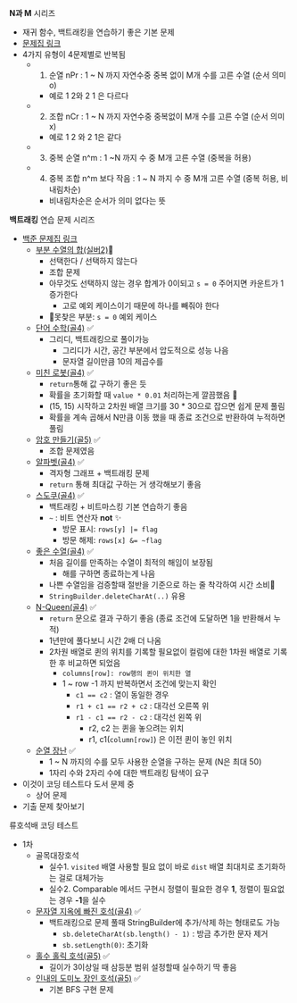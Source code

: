 
**N과 M** 시리즈
- 재귀 함수, 백트래킹을 연습하기 좋은 기본 문제 
- [문제집 링크](https://www.acmicpc.net/workbook/view/2052)
- 4가지 유형이 4문제별로 반복됨
	- 1. 순열 nPr : 1 ~ N 까지 자연수중 중복 없이 M개 수를 고른 수열 (순서 의미 o)
		- 예로 1 2와 2 1 은 다르다
	- 2. 조합 nCr : 1 ~ N 까지 자연수중 중복없이 M개 수를 고른 수열 (순서 의미 x)
		- 예로 1 2 와 2 1은 같다
	- 3. 중복 순열 n^m : 1 ~N 까지 수 중 M개 고른 수열 (중복을 허용)
	- 4. 중복 조합 n^m 보다 작음 : 1 ~ N 까지 수 중 M개 고른 수열 (중복 허용, 비내림차순)
		- 비내림차순은 순서가 의미 없다는 뜻

**백트래킹** 연습 문제 시리즈
- [백준 문제집 링크](https://www.acmicpc.net/workbook/view/1093)
	- [부분 수열의 합(실버2)](https://www.acmicpc.net/problem/1182)🙌
		- 선택한다 / 선택하지 않는다
		- 조합 문제
		- 아무것도 선택하지 않는 경우 합계가 0이되고 `s = 0` 주어지면 카운트가 1 증가한다
			- 고로 예외 케이스이기 때문에 하나를 빼줘야 한다
		- 못찾은 부분: `s = 0` 예외 케이스
	- [단어 수학(골4)](https://www.acmicpc.net/problem/1339) ✅
		- 그리디, 백트래킹으로 풀이가능 
			- 그리디가 시간, 공간 부분에서 압도적으로 성능 나음
			- 문자열 길이만큼 10의 제곱수를 
	- [미친 로봇(골4)](https://www.acmicpc.net/problem/1405) ✅
		- `return`통해 값 구하기 좋은 듯
		- 확률을 초기화할 때 `value * 0.01` 처리하는게 깔끔했음 🤖
		- (15, 15) 시작하고 2차원 배열 크기를 30 * 30으로 잡으면 쉽게 문제 풀림
		- 확률을 계속 곱해서 N만큼 이동 했을 때 종료 조건으로 반환하여 누적하면 풀림
	- [암호 만들기(골5)](https://www.acmicpc.net/problem/1759) ✅
		- 조합 문제였음
	- [알파벳(골4)](https://www.acmicpc.net/problem/1987) ✅
		- 격자형 그래프 + 백트래킹 문제
		- `return` 통해 최대값 구하는 거 생각해보기 좋음
	- [스도쿠(골4)](https://www.acmicpc.net/problem/2580) ✅
		- 백트래킹 + 비트마스킹 기본 연습하기 좋음
		- `~` : 비트 연산자 **not** ✨
			- 방문 표시: `rows[y] |= flag` 
			- 방문 해제: `rows[x] &= ~flag` 
	- [좋은 수열(골4)](https://www.acmicpc.net/problem/2661) ✅
		- 처음 길이를 만족하는 수열이 최적의 해임이 보장됨
			- 해를 구하면 종료하는게 나음
		- 나쁜 수열임을 검증할때 절반을 기준으로 하는 줄 착각하여 시간 소비💩
		- `StringBuilder.deleteCharAt(..)` 유용
	- [N-Queen(골4)](https://www.acmicpc.net/problem/9663) ✅
		- `return` 문으로 결과 구하기 좋음 (종료 조건에 도달하면 1을 반환해서 누적)
		- 1년만에 풀다보니 시간 2배 더 나옴
		- 2차원 배열로 퀸의 위치를 기록할 필요없이 컬럼에 대한 1차원 배열로 기록한 후 비교하면 되었음
			- `columns[row]: row행의 퀸이 위치한 열`
			- 1 ~ row -1 까지 반복하면서 조건에 맞는지 확인 
				- `c1 == c2` : 열이 동일한 경우
				- `r1 + c1 == r2 + c2` : 대각선 오른쪽 위
				- `r1 - c1 == r2 - c2` : 대각선 왼쪽 위
					- r2, c2 는 퀸을 놓으려는 위치
					- r1, c1(`column[row]`) 은 이전 퀸이 놓인 위치
	- [순열 장난](https://www.acmicpc.net/problem/10597) ✅
		- 1 ~ N 까지의 수를 모두 사용한 순열을 구하는 문제 (N은 최대 50)
		- 1자리 수와 2자리 수에 대한 백트래킹 탐색이 요구
- 이것이 코딩 테스트다 도서 문제 중
	- 상어 문제
- 기출 문제 찾아보기


류호석배 코딩 테스트 
- 1차
	- 골목대장호석
		- 실수1. `visited` 배열 사용할 필요 없이 바로 `dist` 배열 최대치로 초기화하는 걸로 대체가능
		- 실수2. Comparable 메서드 구현시 정렬이 필요한 경우 **1**, 정렬이 필요없는 경우 **-1**을  실수
	- [문자열 지옥에 빠진 호석(골4)](https://www.acmicpc.net/problem/20166) ✅
		- 백트래킹으로 문제 풀때 StringBuilder에 추가/삭제 하는 형태로도 가능
			- `sb.deleteCharAt(sb.length() - 1)` : 방금 추가한 문자 제거
			- `sb.setLength(0)`: 초기화
	- [홀수 홀릭 호석(골5)](https://www.acmicpc.net/problem/20164) ✅
		- 길이가 3이상일 때 삼등분 범위 설정할때 실수하기 딱 좋음
	- [인내의 도미노 장인 호석(골5)](https://www.acmicpc.net/problem/20165) ✅
		- 기본 BFS 구현 문제